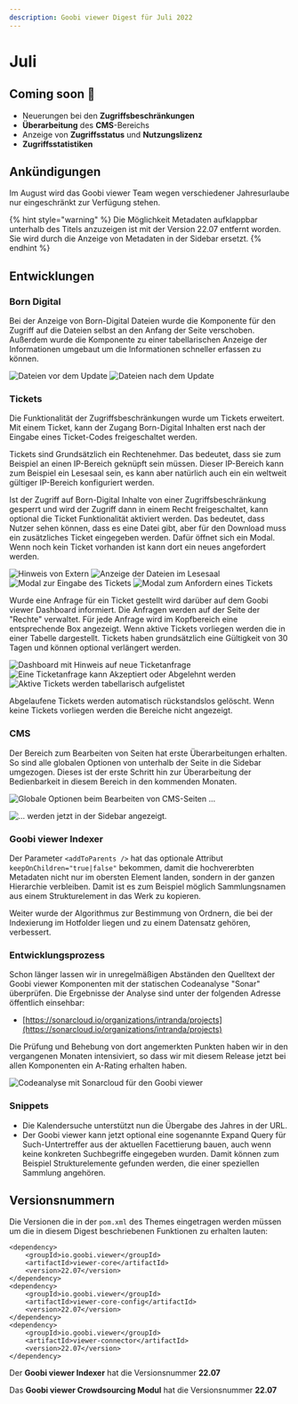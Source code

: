 ```yaml
---
description: Goobi viewer Digest für Juli 2022
---
```


# Juli

## Coming soon :rocket:

* Neuerungen bei den **Zugriffsbeschränkungen**
* **Überarbeitung** des **CMS**-Bereichs
* Anzeige von **Zugriffsstatus** und **Nutzungslizenz**
* **Zugriffsstatistiken**

## Ankündigungen

Im August wird das Goobi viewer Team wegen verschiedener Jahresurlaube nur eingeschränkt zur Verfügung stehen.&#x20;

{% hint style="warning" %}
Die Möglichkeit Metadaten aufklappbar unterhalb des Titels anzuzeigen ist mit der Version 22.07 entfernt worden. Sie wird durch die Anzeige von Metadaten in der Sidebar ersetzt.
{% endhint %}

## Entwicklungen

### Born Digital

Bei der Anzeige von Born-Digital Dateien wurde die Komponente für den Zugriff auf die Dateien selbst an den Anfang der Seite verschoben. Außerdem wurde die Komponente zu einer tabellarischen Anzeige der Informationen umgebaut um die Informationen schneller erfassen zu können.&#x20;

![Dateien vor dem Update](../.gitbook/assets/22.07\_DE\_born-digital-before.png) ![Dateien nach dem Update](../.gitbook/assets/22.07\_DE\_born-digital-after.png)

### Tickets

Die Funktionalität der Zugriffsbeschränkungen wurde um Tickets erweitert. Mit einem Ticket, kann der Zugang Born-Digital Inhalten erst nach der Eingabe eines Ticket-Codes freigeschaltet werden.&#x20;

Tickets sind Grundsätzlich ein Rechtenehmer. Das bedeutet, dass sie zum Beispiel an einen IP-Bereich geknüpft sein müssen. Dieser IP-Bereich kann zum Beispiel ein Lesesaal sein, es kann aber natürlich auch ein ein weltweit gültiger IP-Bereich konfiguriert werden.

Ist der Zugriff auf Born-Digital Inhalte von einer Zugriffsbeschränkung gesperrt und wird der Zugriff dann in einem Recht freigeschaltet, kann optional die Ticket Funktionalität aktiviert werden. Das bedeutet, dass Nutzer sehen können, dass es eine Datei gibt, aber für den Download muss ein zusätzliches Ticket eingegeben werden. Dafür öffnet sich ein Modal. Wenn noch kein Ticket vorhanden ist kann dort ein neues angefordert werden.

![Hinweis von Extern](../.gitbook/assets/22.07\_DE\_tickets-frontend-one.png) ![Anzeige der Dateien im Lesesaal](../.gitbook/assets/22.07\_DE\_tickets-frontend-two.png) ![Modal zur Eingabe des Tickets](../.gitbook/assets/22.07\_DE\_tickets-frontend-three.png) ![Modal zum Anfordern eines Tickets](../.gitbook/assets/22.07\_DE\_tickets-frontend-four.png)

Wurde eine Anfrage für ein Ticket gestellt wird darüber auf dem Goobi viewer Dashboard informiert. Die Anfragen werden auf der Seite der "Rechte" verwaltet. Für jede Anfrage wird im Kopfbereich eine entsprechende Box angezeigt. Wenn aktive Tickets vorliegen werden die in einer Tabelle dargestellt. Tickets haben grundsätzlich eine Gültigkeit von 30 Tagen und können optional verlängert werden.

![Dashboard mit Hinweis auf neue Ticketanfrage](../.gitbook/assets/22.07\_DE\_tickets-backend-dashboard.png) ![Eine Ticketanfrage kann Akzeptiert oder Abgelehnt werden](../.gitbook/assets/22.07\_DE\_tickets-backend-rights.png) ![Aktive Tickets werden tabellarisch aufgelistet](../.gitbook/assets/22.07\_DE\_tickets-backend-rights-two.png)

Abgelaufene Tickets werden automatisch rückstandslos gelöscht. Wenn keine Tickets vorliegen werden die Bereiche nicht angezeigt.

### CMS

Der Bereich zum Bearbeiten von Seiten hat erste Überarbeitungen erhalten. So sind alle globalen Optionen von unterhalb der Seite in die Sidebar umgezogen. Dieses ist der erste Schritt hin zur Überarbeitung der Bedienbarkeit in diesem Bereich in den kommenden Monaten.

![Globale Optionen beim Bearbeiten von CMS-Seiten ...](../.gitbook/assets/22.07\_DE\_cms-one.png)

![... werden jetzt in der Sidebar angezeigt.](../.gitbook/assets/22.07\_DE\_cms-two.png)

### Goobi viewer Indexer

Der Parameter `<addToParents />` hat das optionale Attribut `keepOnChildren="true|false"` bekommen, damit die hochvererbten Metadaten nicht nur im obersten Element landen, sondern in der ganzen Hierarchie verbleiben. Damit ist es zum Beispiel möglich Sammlungsnamen aus einem Strukturelement in das Werk zu kopieren.

Weiter wurde der Algorithmus zur Bestimmung von Ordnern, die bei der Indexierung im Hotfolder liegen und zu einem Datensatz gehören, verbessert.

### Entwicklungsprozess

Schon länger lassen wir in unregelmäßigen Abständen den Quelltext der Goobi viewer Komponenten mit der statischen Codeanalyse "Sonar" überprüfen. Die Ergebnisse der Analyse sind unter der folgenden Adresse öffentlich einsehbar:

* [https://sonarcloud.io/organizations/intranda/projects](https://sonarcloud.io/organizations/intranda/projects)

Die Prüfung und Behebung von dort angemerkten Punkten haben wir in den vergangenen Monaten intensiviert, so dass wir mit diesem Release jetzt bei allen Komponenten ein A-Rating erhalten haben.

![Codeanalyse mit Sonarcloud für den Goobi viewer](../.gitbook/assets/22.07\_sonar.png)

### Snippets

* Die Kalendersuche unterstützt nun die Übergabe des Jahres in der URL.
* Der Goobi viewer kann jetzt optional eine sogenannte Expand Query für Such-Untertreffer aus der aktuellen Facettierung bauen, auch wenn keine konkreten Suchbegriffe eingegeben wurden. Damit können zum Beispiel Strukturelemente gefunden werden, die einer speziellen Sammlung angehören.

## Versionsnummern

Die Versionen die in der `pom.xml` des Themes eingetragen werden müssen um die in diesem Digest beschriebenen Funktionen zu erhalten lauten:

```markup
<dependency>
    <groupId>io.goobi.viewer</groupId>
    <artifactId>viewer-core</artifactId>
    <version>22.07</version>
</dependency>
<dependency>
    <groupId>io.goobi.viewer</groupId>
    <artifactId>viewer-core-config</artifactId>
    <version>22.07</version>
</dependency>
<dependency>
    <groupId>io.goobi.viewer</groupId>
    <artifactId>viewer-connector</artifactId>
    <version>22.07</version>
</dependency>
```

Der **Goobi viewer Indexer** hat die Versionsnummer **22.07**

Das **Goobi viewer Crowdsourcing Modul** hat die Versionsnummer **22.07**
